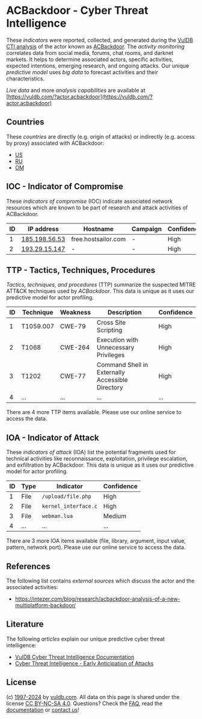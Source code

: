 # ACBackdoor - Cyber Threat Intelligence

These _indicators_ were reported, collected, and generated during the [VulDB CTI analysis](https://vuldb.com/?kb.cti) of the actor known as [ACBackdoor](https://vuldb.com/?actor.acbackdoor). The _activity monitoring_ correlates data from social media, forums, chat rooms, and darknet markets. It helps to determine associated actors, specific activities, expected intentions, emerging research, and ongoing attacks. Our unique _predictive model_ uses _big data_ to forecast activities and their characteristics.

_Live data_ and more _analysis capabilities_ are available at [https://vuldb.com/?actor.acbackdoor](https://vuldb.com/?actor.acbackdoor)

## Countries

These _countries_ are directly (e.g. origin of attacks) or indirectly (e.g. access by proxy) associated with ACBackdoor:

* [US](https://vuldb.com/?country.us)
* [RU](https://vuldb.com/?country.ru)
* [OM](https://vuldb.com/?country.om)

## IOC - Indicator of Compromise

These _indicators of compromise_ (IOC) indicate associated network resources which are known to be part of research and attack activities of ACBackdoor.

ID | IP address | Hostname | Campaign | Confidence
-- | ---------- | -------- | -------- | ----------
1 | [185.198.56.53](https://vuldb.com/?ip.185.198.56.53) | free.hostsailor.com | - | High
2 | [193.29.15.147](https://vuldb.com/?ip.193.29.15.147) | - | - | High

## TTP - Tactics, Techniques, Procedures

_Tactics, techniques, and procedures_ (TTP) summarize the suspected MITRE ATT&CK techniques used by _ACBackdoor_. This data is unique as it uses our predictive model for actor profiling.

ID | Technique | Weakness | Description | Confidence
-- | --------- | -------- | ----------- | ----------
1 | T1059.007 | CWE-79 | Cross Site Scripting | High
2 | T1068 | CWE-264 | Execution with Unnecessary Privileges | High
3 | T1202 | CWE-77 | Command Shell in Externally Accessible Directory | High
4 | ... | ... | ... | ...

There are 4 more TTP items available. Please use our online service to access the data.

## IOA - Indicator of Attack

These _indicators of attack_ (IOA) list the potential fragments used for technical activities like reconnaissance, exploitation, privilege escalation, and exfiltration by ACBackdoor. This data is unique as it uses our predictive model for actor profiling.

ID | Type | Indicator | Confidence
-- | ---- | --------- | ----------
1 | File | `/upload/file.php` | High
2 | File | `kernel_interface.c` | High
3 | File | `webman.lua` | Medium
4 | ... | ... | ...

There are 3 more IOA items available (file, library, argument, input value, pattern, network port). Please use our online service to access the data.

## References

The following list contains _external sources_ which discuss the actor and the associated activities:

* https://intezer.com/blog/research/acbackdoor-analysis-of-a-new-multiplatform-backdoor/

## Literature

The following _articles_ explain our unique predictive cyber threat intelligence:

* [VulDB Cyber Threat Intelligence Documentation](https://vuldb.com/?kb.cti)
* [Cyber Threat Intelligence - Early Anticipation of Attacks](https://www.scip.ch/en/?labs.20201022)

## License

(c) [1997-2024](https://vuldb.com/?kb.changelog) by [vuldb.com](https://vuldb.com/?kb.about). All data on this page is shared under the license [CC BY-NC-SA 4.0](https://creativecommons.org/licenses/by-nc-sa/4.0/). Questions? Check the [FAQ](https://vuldb.com/?kb.faq), read the [documentation](https://vuldb.com/?kb) or [contact us](https://vuldb.com/?contact)!
